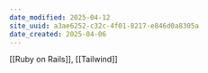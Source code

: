 ```yaml
---
date_modified: 2025-04-12
site_uuid: a3ae6252-c32c-4f01-8217-e846d0a8305a
date_created: 2025-04-06
---
```


[[Ruby on Rails]], [[Tailwind]]
